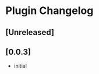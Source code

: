 <!-- Keep a Changelog guide -> https://keepachangelog.com -->

# Plugin Changelog

## [Unreleased]

## [0.0.3]
- initial